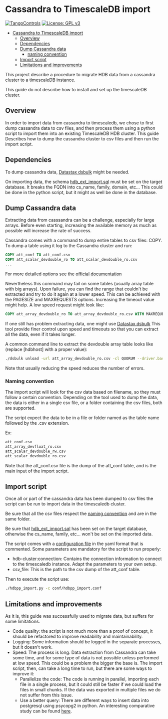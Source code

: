 # Cassandra to TimescaleDB import

[![TangoControls](https://img.shields.io/badge/-Tango--Controls-7ABB45.svg?style=flat&logo=%20data%3Aimage%2Fpng%3Bbase64%2CiVBORw0KGgoAAAANSUhEUgAAACAAAAAkCAYAAADo6zjiAAAABHNCSVQICAgIfAhkiAAAAAlwSFlzAAALEwAACxMBAJqcGAAAAsFJREFUWIXtl01IFVEYht9zU%2FvTqOxShLowlOgHykWUGEjUKqiocB1FQURB0KJaRdGiaFM7gzZRLWpTq2olhNQyCtpYCP1gNyIoUTFNnxZzRs8dzvw4Q6564XLnfOf73vedc2a%2BmZEKALgHrC3CUUR8CxZFeEoFalsdM4uLmMgFoIlZLJp3A9ZE4S2oKehhlaR1BTnyg2ocnW%2FxsxEDhbYij4EPVncaeASMAavnS%2FwA8NMaqACNQCew3f4as3KZOYh2SuqTVJeQNiFpn6QGSRVjTH9W%2FiThvcCn6H6n4BvQDvQWFT%2BSIDIFDAKfE3KOAQeBfB0XGPeQvgE67P8ZoB44DvTHmFgJdOQRv%2BUjc%2BavA9siNTWemgfA3TwGquCZ3w8szFIL1ALngIZorndvgJOR0GlP2gtJkzH%2Bd0fGFxW07NqY%2FCrx5QRXcYjbCbmxF1dkBSbi8kpACah3Yi2Sys74cVyxMWY6bk5BTwgRe%2BYlSzLmxNpU3aBeJogk4XWWpJKUeiap3RJYCpQj4QWZDQCuyIAk19Auj%2BAFYGZZjTGjksaBESB8P9iaxUBIaJzjZcCQcwHdj%2BS2Al0xPOeBYYKHk4vfmQ3Y8YkIwRUb7wQGU7j2ePrA1URx93ayd8UpD8klyPbSQfCOMIO05MbI%2BDvwBbjsMdGTwlX21AAMZzEerkaI9zFkP4AeYCPBg6gNuEb6I%2FthFgN1KSQupqzoRELOSed4DGiJala1UmOMr2U%2Bl%2FTWEy9Japa%2Fy41IWi%2FJ3d4%2FkkaAw0Bz3AocArqApwTvet3O3GbgV8qqjAM7bf4N4KMztwTodcYVyelywKSCD5V3xphNXoezuTskNSl4bgxJ6jPGVJJqbN0aSV%2Bd0M0aO7FCs19Jo2lExphXaTkxdRVgQFK7DZVDZ8%2BcpdmQh3wuILh7ut3AEyt%2B51%2BL%2F0cUfwFOX0t0StltmQAAAABJRU5ErkJggg%3D%3D)](http://www.tango-controls.org) [![License: GPL v3](https://img.shields.io/badge/License-GPL%20v3-blue.svg)](https://www.gnu.org/licenses/gpl-3.0)

- [Cassandra to TimescaleDB import](#Cassandra-to-TimescaleDB-import)
  - [Overview](#Overview)
  - [Dependencies](#Dependencies)
  - [Dump Cassandra data](#Dump-Cassandra-data)
    - [naming convention](#Naming-convention)
  - [Import script](#Import-script)
  - [Limitations and improvements](#Limitations-and-improvements)

This project describe a procedure to migrate HDB data from a cassandra cluster to a timescaleDB instance.

This guide do not describe how to install and set up the timescaleDB cluster.

## Overview

In order to import data from cassandra to timescaledb, we chose to first dump cassandra data to csv files, and then process them using a python script to import them into an existing TimescaleDB HDB cluster.
This guide Describes how to dump the cassandra cluster to csv files and then run the import script.

## Dependencies

To dump cassandra data, [Datastax dsbulk](https://docs.datastax.com/en/dsbulk/doc/dsbulk/reference/dsbulkCmd.html) might be needed.

On importing data, the schema [hdb_ext_import.sql](../schema/hdb_ext_import.sql) must be set on the target database. It breaks the FQDN into cs_name, family, domain, etc… This could be done in the python script, but it might as well be done in the database.

## Dump Cassandra data

Extracting data from casssandra can be a challenge, especially for large arrays. Before even starting, increasing the available memory as much as possible will increase the rate of success.

Cassandra comes with a command to dump entire tables to csv files: COPY.
To dump a table using it log to the Cassandra cluster and run:

```SQL
COPY att_conf TO att_conf.csv
COPY att_scalar_devdouble_ro TO att_scalar_devdouble_ro.csv
...
```

For more detailed options see the [official documentation](https://cassandra.apache.org/doc/latest/tools/cqlsh.html?highlight=copy#copy-to)

Nevertheless this command may fail on some tables (usually array table with big arrays). Upon failure, you can find the range that couldn't be extracted and try to do it again at a lower speed. This can be achieved with the PAGESIZE and MAXREQUESTS options. Increasing the timeout value might help. A low speed request might look like:

```SQL
COPY att_array_devdouble_ro TO att_array_devdouble_ro.csv WITH MAXREQUESTS=1 AND PAGESIZE=1 AND PAGETIMEOUT=60 AND MAXATTEMPTS=10 AND BEGINTOKEN=375742984298437549 AND ENDTOKEN=421553931176082414;
```

If one still has problem extracting data, one might use [Datastax dsbulk](https://docs.datastax.com/en/dsbulk/doc/dsbulk/reference/dsbulkCmd.html)
This tool provide finer control upon speed and timeouts so that you can extract all the data, even if it takes longer.

A common command line to extract the devdouble array table looks like (replace [hdbhost] with a proper value):

```bash
./dsbulk unload -url att_array_devdouble_ro.csv -cl QUORUM --driver.basic.request.timeout "60 minutes" --advanced.heartbeat.interval 600 --advanced.heartbeat.timeout 1200 --executor.maxPerSecond 800 -maxErrors -1 -h [hdbhost] -k hdb -t att_array_devdouble_ro
```

Note that usually reducing the speed reduces the number of errors.

### Naming convention

The import script will look for the csv data based on filename, so they must follow a certain convention.
Depending on the tool used to dump the data, the data is either in a single csv file, or a folder containing the csv files, both are supported.

The script expect the data to be in a file or folder named as the table name followed by the .csv extension.

Ex:

```bash
att_conf.csv
att_array_devfloat_ro.csv
att_scalar_devdouble_rw.csv
att_scalar_devdouble_ro.csv
```

Note that the att_conf.csv file is the dump of the att_conf table, and is the main input of the import script.

## Import script

Once all or part of the cassandra data has been dumped to csv files the script can be run to import data in the timescaledb cluster.

Be sure that all the csv files respect the [naming convention](#Naming-Convention) and are in the same folder.

Be sure that [hdb_ext_import.sql](../schema/hdb_ext_import.sql) has been set on the target database, otherwise the cs_name, family, etc… won't be set on the imported data.

The script comes with a [configuration file](conf/hdbpp_import.conf) in the yaml format that is commented. Some parameters are mandatory for the script to run properly:

 - hdb-cluster:connection: Contains the connection information to connect to the timescaledb instance. Adapt the parameters to your own setup.
 - csv_file: This is the path to the csv dump of the att_conf table. 

Then to execute the script use:

```bash
./hdbpp_import.py -c conf/hdbpp_import.conf
```

## Limitations and improvements

As it is, this guide was successfully used to migrate data, but suffers for some limitations.

  - Code quality: the script is not much more than a proof of concept, it should be refactored to improve readability and maintainability.
  - Logging: Some information should be logged in the separate processes, but it doesn't work.
  - Speed: The process is long. Data extraction from Cassandra can take some time, and for some type of data is not possible unless performed at low speed. This could be a problem the bigger the base is.
  The import script, then, can take a long time to run, but there are some ways to improve it:
    - Parallelize the code: The code is running in parallel, importing each file in a single process, but it could still be faster if we could load the files in small chunks. If the data was exported in multiple files we do not suffer from this issue.
    - Use a better query: There are different ways to insert data into postgresql using psycopg2 in python. An interesting comparative study can be found [here](https://hakibenita.com/fast-load-data-python-postgresql).

